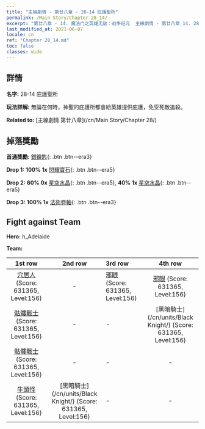 ```yaml
---
title: "主線劇情 - 第廿八章 - 28-14 庇護聖所"
permalink: /Main Story/Chapter 28_14/
excerpt: "第廿八章 - 14. 魔法门之英雄无敌：战争纪元  主線劇情 - 第廿八章_14. 28-14 庇護聖所"
last_modified_at: 2021-06-07
locale: cn
ref: "Chapter 28_14.md"
toc: false
classes: wide
---
```


## 詳情

 **名字:** 28-14 庇護聖所

 **玩法詳解:** 無論在何時，神聖的庇護所都會給英雄提供庇護，免受死敵追殺。

 **Related to:** [主線劇情 第廿八章](/cn/Main Story/Chapter 28/)

## 掉落獎勵

 **首通獎勵:** [銀鑰匙](/cn/Items/con_693/){: .btn .btn--era3}

 **Drop 1:** **100% 1x** [閃耀寶石](/cn/Items/mat_100/){: .btn .btn--era5}

 **Drop 2:** **60% 0x** [星空水晶](/cn/Items/mat_94/){: .btn .btn--era5}, **40% 1x** [星空水晶](/cn/Items/mat_94/){: .btn .btn--era5}

 **Drop 3:** **100% 1x** [法術卷軸](/cn/Items/con_694/){: .btn .btn--era3}


## Fight against Team
 **Hero:** h_Adelaide

 **Team:**


  | 1st row | 2nd row | 3rd row | 4th row |
  |:----:|:----:|:----|:----:|
  | [穴居人](/cn/units/Troglodyte/) (Score: 631365, Level:156)  | - | [邪眼](/cn/units/Beholder/) (Score: 631365, Level:156)  | [邪眼](/cn/units/Beholder/) (Score: 631365, Level:156)  |
  | [骷髏戰士](/cn/units/Skeleton/) (Score: 631365, Level:156)  | - | - | [黑暗騎士](/cn/units/Black Knight/) (Score: 631365, Level:156)  |
  | [骷髏戰士](/cn/units/Skeleton/) (Score: 631365, Level:156)  | - | - | - |
  | [牛頭怪](/cn/units/Minotaur/) (Score: 631365, Level:156)  | [黑暗騎士](/cn/units/Black Knight/) (Score: 631365, Level:156)  | - | - |


